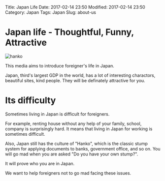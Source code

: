 Title: Japan Life
Date: 2017-02-14 23:50
Modified: 2017-02-14 23:50
Category: Japan
Tags: Japan
Slug: about-us

# Japan life - Thoughtful, Funny, Attractive

![hanko](/images/hanko.gif)

This media aims to introduce foreigner's life in Japan.

Japan, third's largest GDP in the world, has a lot of interesting charactors, beautiful sites, kind people.
They will be definately attractive for you.

# Its difficulty

Sometimes living in Japan is difficult for foreigners.

For example, renting house without any help of your family, school, company is surprisingly hard.
It means that living in Japan for working is sometimes difficult.

Also, Japan still has the culture of "Hanko",
which is the classic stump system for applying documents to banks, government office, and so on.
You will go mad when you are asked "Do you have your own stump?".

It will prove who you are in Japan.

We want to help foreigners not to go mad facing these issues.
